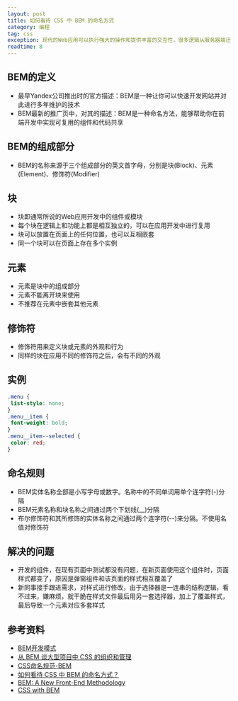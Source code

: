 ```yaml
---
layout: post
title: 如何看待 CSS 中 BEM 的命名方式
category: 编程
tag: css
exception: 现代的Web应用可以执行强大的操作和提供丰富的交互性，很多逻辑从服务器端迁移到浏览器端，那组织和管理大量的JavaScript和CSS代码就是一个复杂的问题了。下面我们看看CSS的一种方法学
readtime: 8
---
```


## BEM的定义
* 最早Yandex公司推出时的官方描述：BEM是一种让你可以快速开发网站并对此进行多年维护的技术
* BEM最新的推广页中，对其的描述：BEM是一种命名方法，能够帮助你在前端开发中实现可复用的组件和代码共享

## BEM的组成部分
* BEM的名称来源于三个组成部分的英文首字母，分别是块(Block)、元素(Element)、修饰符(Modifier)

## 块
* 块即通常所说的Web应用开发中的组件或模块
* 每个块在逻辑上和功能上都是相互独立的，可以在应用开发中进行复用
* 块可以放置在页面上的任何位置，也可以互相嵌套
* 同一个块可以在页面上存在多个实例

## 元素
* 元素是块中的组成部分
* 元素不能离开块来使用
* 不推荐在元素中嵌套其他元素

## 修饰符
* 修饰符用来定义块或元素的外观和行为
* 同样的块在应用不同的修饰符之后，会有不同的外观

## 实例
```css
.menu {
 list-style: none;
}
.menu__item {
 font-weight: bold;
}
.menu__item--selected {
 color: red;
}
```

## 命名规则
* BEM实体名称全部是小写字母或数字。名称中的不同单词用单个连字符(-)分隔
* BEM元素名称和块名称之间通过两个下划线(__)分隔
* 布尔修饰符和其所修饰的实体名称之间通过两个连字符(--)来分隔。不使用名值对修饰符

## 解决的问题
* 开发的组件，在现有页面中测试都没有问题，在新页面使用这个组件时，页面样式都变了，原因是弹窗组件和该页面的样式相互覆盖了
* 新同事接手跟进需求，对样式进行修改，由于选择器是一连串的结构逻辑，看不过来，嫌麻烦，就干脆在样式文件最后用另一套选择器，加上了覆盖样式，最后导致一个元素对应多套样式

## 参考资料
* [BEM开发模式](http://www.ayqy.net/blog/bem%E5%BC%80%E5%8F%91%E6%A8%A1%E5%BC%8F/)
* [从 BEM 谈大型项目中 CSS 的组织和管理](https://www.ibm.com/developerworks/cn/web/1512_chengfu_bem/)
* [CSS命名规范-BEM](https://www.cnblogs.com/coder-zyz/p/6749295.html)
* [如何看待 CSS 中 BEM 的命名方式？](https://www.zhihu.com/question/21935157)
* [BEM: A New Front-End Methodology](https://coding.smashingmagazine.com/2012/04/a-new-front-end-methodology-bem/)
* [CSS with BEM](https://en.bem.info/methodology/css/)